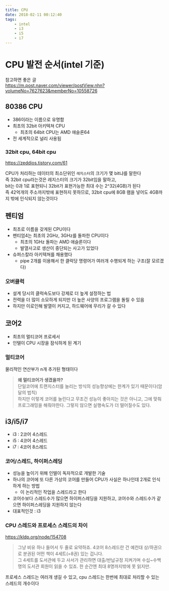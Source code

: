 ```yaml
---
title: CPU
date: 2018-02-11 00:12:40
tags:
    - intel
    - i3
    - i5
    - i7
---
```


# CPU 발전 순서(intel 기준)
참고하면 좋은 글  
<https://m.post.naver.com/viewer/postView.nhn?volumeNo=7627623&memberNo=10558726>  

## 80386 CPU  
- 386이라는 이름으로 유명함  
- 최초의 32bit 아키텍쳐 CPU  
    - 최초의 64bit CPU는 AMD 애슬론64
- 전 세계적으로 널리 사용됨  

### 32bit cpu, 64bit cpu  
<https://zeddios.tistory.com/61>  

CPU가 처리하는 데이터의 최소단위인 `레지스터`의 크기가 몇 bit냐를 말한다  
즉 32bit cpu라는것은 레지스터의 크기가 32bit임을 말하고,  
bit는 0과 1로 표현되니 32bit가 표현가능한 최대 수는 2^32(4GB)가 된다  
즉 42억개의 주소까지밖에 표현하지 못하므로, 32bit cpu에 8GB 램을 넣어도 4GB까지 밖에 인식되지 않는것이다  

## 펜티엄
- 최초로 이름을 갖게된 CPU이다
- 펜티엄4는 최초의 2GHz, 3GHz를 돌파한 CPU이다  
    - 최초의 1GHz 돌파는 AMD 애슬론이다
    - 발열사고로 생산이 중단되는 사고가 있었다  
- 슈퍼스칼라 아키텍쳐를 채용했다  
    - pipe 2개를 이용해서 한 클럭당 명령어가 여러개 수행되게 하는 구조(잘 모르겠다)  

### 오버클럭  
- 설계 당시의 클럭속도보다 강제로 더 높게 설정하는 법  
- 전력을 더 많이 소모하게 되지만 더 높은 사양의 프로그램을 돌릴 수 있음  
- 하지만 이로인해 발열이 커지고, 하드웨어에 무리가 갈 수 있다  

## 코어2  
- 최초의 멀티코어 프로세서  
- 인텔이 CPU 시장을 잠식하게 된 계기  

### 멀티코어  
물리적인 연산부가 n개 추가된 형태이다  
> **왜 멀티코어가 생겼을까?**  
> 단일코어에 트랜지스터를 늘리는 방식의 성능향상에는 한계가 있기 때문이다(암달의 법칙)  
> 하지만 이렇게 코어를 늘린다고 무조건 성능이 좋아지는 것은 아니고, 그에 맞춰 프로그래밍을 해줘야한다. 그렇지 않으면 실행속도가 더 떨어질수도 있다.  

## i3/i5/i7  
- i3 : 2코어 4스레드  
- i5 : 4코어 4스레드  
- i7 : 4코어 8스레드  

### 코어/스레드, 하이퍼스레딩
- 성능을 높이기 위해 인텔이 독자적으로 개발한 기술  
- 하나의 코어에 또 다른 가상의 코어를 만들어 CPU가 사실은 하나인데 2개로 인식하게 하는 방법  
    - 이 논리적인 작업을 스레드라고 한다
- 코어수보다 스레드수가 많으면 하이퍼스레딩을 지원하고, 코어수와 스레드수가 같으면 하이퍼스레딩을 지원하지 않는다  
- 대표적인것 : i3  

### CPU 스레드와 프로세스 스레드의 차이
<https://kldp.org/node/154708>  
> 그냥 비유 하나 들어서 두 줄로 요약하죠. 4코어 8스레드란 건 예컨대 상/하권으로 분권된 어떤 책이 4세트(=8권) 있는 겁니다.  
> 그 4세트를 도서관에 두고 사서가 관리하면 대출/반납규정 지켜가며 수십~수백 명의 도서관 회원이 읽을 수 있죠. 한 순간엔 최대 8명까지밖에 못 읽지만.  

프로세스 스레드는 여러개 생길 수 있고, cpu 스레드는 한번에 최대로 처리할 수 있는 스레드의 개수이다  

<!-- more -->